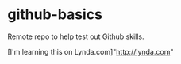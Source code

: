 # github-basics
Remote repo to help test out Github skills.

[I'm learning this on Lynda.com]"http://lynda.com"
